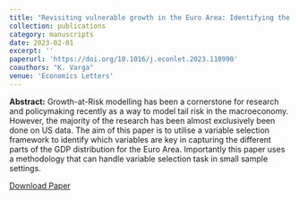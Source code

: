 ```yaml
---
title: "Revisiting vulnerable growth in the Euro Area: Identifying the role of financial conditions in the distribution"
collection: publications
category: manuscripts
date: 2023-02-01
excerpt: ''
paperurl: 'https://doi.org/10.1016/j.econlet.2023.110990'
coauthors: "K. Varga"
venue: 'Economics Letters'
---
```

**Abstract:** Growth-at-Risk modelling has been a cornerstone for research and policymaking recently as a way to model tail risk in the macroeconomy. However, the majority of the research has been almost exclusively been done on US data. The aim of this paper is to utilise a variable selection framework to identify which variables are key in capturing the different parts of the GDP distribution for the Euro Area. Importantly this paper uses a methodology that can handle variable selection task in small sample settings.

[Download Paper](https://doi.org/10.1016/j.econlet.2023.110990)
